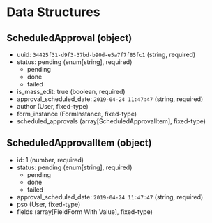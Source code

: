 # Data Structures

## ScheduledApproval (object)
+ uuid: `34425f31-d9f3-37bd-b90d-e5a7f7f85fc1` (string, required)
+ status: pending (enum[string], required)
    - pending
    - done
    - failed
+ is_mass_edit: true (boolean, required)
+ approval_scheduled_date: `2019-04-24 11:47:47` (string, required)
+ author (User, fixed-type)
+ form_instance (FormInstance, fixed-type)
+ scheduled_approvals (array[ScheduledApprovalItem], fixed-type)

## ScheduledApprovalItem (object)
+ id: 1 (number, required)
+ status: pending (enum[string], required)
    - pending
    - done
    - failed
+ approval_scheduled_date: `2019-04-24 11:47:47` (string, required)
+ pso (User, fixed-type)
+ fields (array[FieldForm With Value], fixed-type)
